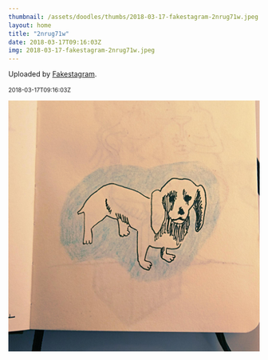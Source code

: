 ```yaml
---
thumbnail: /assets/doodles/thumbs/2018-03-17-fakestagram-2nrug71w.jpeg
layout: home
title: "2nrug71w"
date: 2018-03-17T09:16:03Z
img: 2018-03-17-fakestagram-2nrug71w.jpeg
---
```


Uploaded by [Fakestagram](https://github.com/opyate/fakestagram).

<small>2018-03-17T09:16:03Z</small>

![Uploaded by Fakestagram](/assets/doodles/original/2018-03-17-fakestagram-2nrug71w.jpeg)
